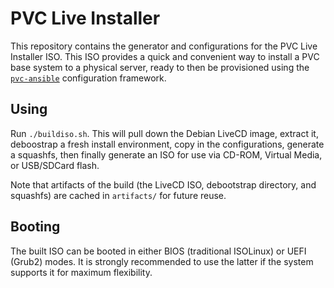 # PVC Live Installer

This repository contains the generator and configurations for the PVC Live Installer ISO. This ISO provides a quick and convenient way to install a PVC base system to a physical server, ready to then be provisioned using the [`pvc-ansible`](https://git.bonifacelabs.ca/parallelvirtualcluster/pvc-ansible) configuration framework.

## Using

Run `./buildiso.sh`. This will pull down the Debian LiveCD image, extract it, deboostrap a fresh install environment, copy in the configurations, generate a squashfs, then finally generate an ISO for use via CD-ROM, Virtual Media, or USB/SDCard flash.

Note that artifacts of the build (the LiveCD ISO, debootstrap directory, and squashfs) are cached in `artifacts/` for future reuse.

## Booting

The built ISO can be booted in either BIOS (traditional ISOLinux) or UEFI (Grub2) modes. It is strongly recommended to use the latter if the system supports it for maximum flexibility.

